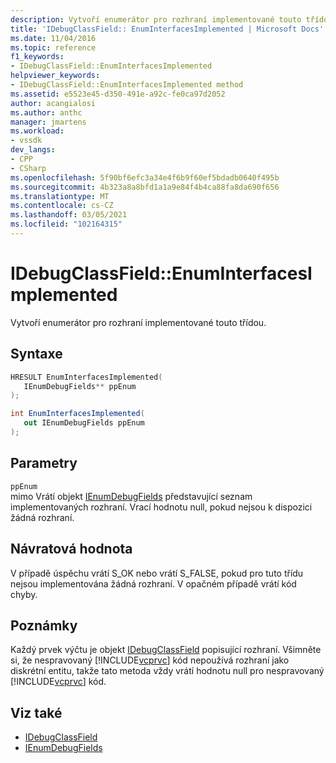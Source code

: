 ```yaml
---
description: Vytvoří enumerátor pro rozhraní implementované touto třídou.
title: 'IDebugClassField:: EnumInterfacesImplemented | Microsoft Docs'
ms.date: 11/04/2016
ms.topic: reference
f1_keywords:
- IDebugClassField::EnumInterfacesImplemented
helpviewer_keywords:
- IDebugClassField::EnumInterfacesImplemented method
ms.assetid: e5523e45-d350-491e-a92c-fe0ca97d2052
author: acangialosi
ms.author: anthc
manager: jmartens
ms.workload:
- vssdk
dev_langs:
- CPP
- CSharp
ms.openlocfilehash: 5f90bf6efc3a34e4f6b9f60ef5bdadb0640f495b
ms.sourcegitcommit: 4b323a8a8bfd1a1a9e84f4b4ca88fa8da690f656
ms.translationtype: MT
ms.contentlocale: cs-CZ
ms.lasthandoff: 03/05/2021
ms.locfileid: "102164315"
---
```

# <a name="idebugclassfieldenuminterfacesimplemented"></a>IDebugClassField::EnumInterfacesImplemented
Vytvoří enumerátor pro rozhraní implementované touto třídou.

## <a name="syntax"></a>Syntaxe

```cpp
HRESULT EnumInterfacesImplemented( 
   IEnumDebugFields** ppEnum
);
```

```csharp
int EnumInterfacesImplemented(
   out IEnumDebugFields ppEnum
);
```

## <a name="parameters"></a>Parametry
`ppEnum`\
mimo Vrátí objekt [IEnumDebugFields](../../../extensibility/debugger/reference/ienumdebugfields.md) představující seznam implementovaných rozhraní. Vrací hodnotu null, pokud nejsou k dispozici žádná rozhraní.

## <a name="return-value"></a>Návratová hodnota
 V případě úspěchu vrátí S_OK nebo vrátí S_FALSE, pokud pro tuto třídu nejsou implementována žádná rozhraní. V opačném případě vrátí kód chyby.

## <a name="remarks"></a>Poznámky
 Každý prvek výčtu je objekt [IDebugClassField](../../../extensibility/debugger/reference/idebugclassfield.md) popisující rozhraní. Všimněte si, že nespravovaný [!INCLUDE[vcprvc](../../../code-quality/includes/vcprvc_md.md)] kód nepoužívá rozhraní jako diskrétní entitu, takže tato metoda vždy vrátí hodnotu null pro nespravovaný [!INCLUDE[vcprvc](../../../code-quality/includes/vcprvc_md.md)] kód.

## <a name="see-also"></a>Viz také
- [IDebugClassField](../../../extensibility/debugger/reference/idebugclassfield.md)
- [IEnumDebugFields](../../../extensibility/debugger/reference/ienumdebugfields.md)
